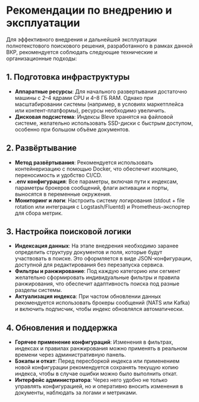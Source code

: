 
# Рекомендации по внедрению и эксплуатации

Для эффективного внедрения и дальнейшей эксплуатации полнотекстового поискового решения, разработанного в рамках данной ВКР, рекомендуется соблюдать следующие технические и организационные подходы:

## 1. Подготовка инфраструктуры

* **Аппаратные ресурсы**: Для начального развертывания достаточно машины с 2–4 ядрами CPU и 4–8 ГБ RAM. Однако при масштабировании системы (например, в условиях маркетплейса или контент-платформы), ресурсы необходимо увеличить.
* **Дисковая подсистема**: Индексы Bleve хранятся на файловой системе, желательно использовать SSD-диски с быстрым доступом, особенно при большом объёме документов.

## 2. Развёртывание

* **Метод развёртывания**: Рекомендуется использовать контейнеризацию с помощью Docker, что обеспечит изоляцию, переносимость и удобство CI/CD.
* **.env конфигурация**: Все параметры, включая пути к индексам, параметры брокеров сообщений, флаги активации и порты, выносятся в переменные окружения.
* **Мониторинг и логи**: Настроить систему логирования (stdout + file rotation или интеграция с Logstash/Fluentd) и Prometheus-экспортер для сбора метрик.

## 3. Настройка поисковой логики

* **Индексация данных**: На этапе внедрения необходимо заранее определить структуру документов и поля, которые будут участвовать в поиске. Это оформляется в виде JSON-конфигурации, доступной для редактирования без перезапуска сервиса.
* **Фильтры и ранжирование**: Под каждую категорию или сегмент желательно сформировать индивидуальные фильтры и правила ранжирования, что обеспечит адаптивность поиска под разные разделы системы.
* **Актуализация индекса**: При частом обновлении данных рекомендуется использовать брокеры сообщений (NATS или Kafka) и включить подписчик, чтобы индекс обновлялся автоматически.

## 4. Обновления и поддержка

* **Горячее применение конфигураций**: Изменения в фильтрах, индексах и правилах ранжирования можно применять в реальном времени через административную панель.
* **Бэкапы и откат**: Перед пересборкой индекса или применением новой конфигурации рекомендуется сохранять текущую копию индекса, чтобы в случае ошибки можно было выполнить откат.
* **Интерфейс администратора**: Через него удобно не только управлять конфигурацией, но и оперативно вносить изменения в документы, наблюдать за логами и метриками.


